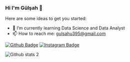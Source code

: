 ### Hi I'm Gülşah 👋



Here are some ideas to get you started:


- 🌱 I’m currently learning Data Science and Data Analyst
- 📫 How to reach me: gulsahu395@gmail.com


[![Github Badge](https://img.shields.io/badge/-Github-000?style=quare&labelColor=000&logo=Github&logoColor=white&link=link)](https://github.com/gulsahhu) 
[![Instagram Badge](https://img.shields.io/badge/-Instagram-C13584?style=flat-quare&labelColor=C13584&logo=instagram&logoColor=white&link=link)](link) 


![Github stats 2](https://github-readme-stats.vercel.app/api?username=gulsahhu&show_icons=true&theme=radical)

